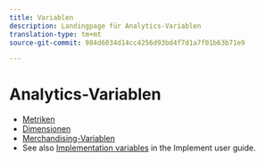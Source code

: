 ```yaml
---
title: Variablen
description: Landingpage für Analytics-Variablen
translation-type: tm+mt
source-git-commit: 984d6034d14cc4256d93bd4f7d1a7f01b63b71e9

---
```



# Analytics-Variablen

* [Metriken](/help/components/c-variables/c-metrics/metricslist.md)
* [Dimensionen](/help/components/c-variables/dimensionslist/dimension-compatibility.md)
* [Merchandising-Variablen](/help/components/c-variables/c-merch-variables/var-merchandising.md)
* See also [Implementation variables](/help/implement/vars/overview.md) in the Implement user guide.
